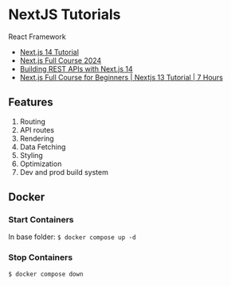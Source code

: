 # NextJS Tutorials

React Framework

* [Next.js 14 Tutorial](nextjs14-tutorial-codevolution.md)
* [Next.js Full Course 2024](nextjs14-full-course-2024.md)
* [Building REST APIs with Next.js 14](nextjs14-building-rest-api-fcc.md)
* [Next.js Full Course for Beginners | Nextjs 13 Tutorial | 7 Hours](nextjs13-full-course-beginners.md)


## Features

1. Routing
2. API routes
3. Rendering
4. Data Fetching
5. Styling
6. Optimization
7. Dev and prod build system

## Docker

### Start Containers

In base folder:
`$ docker compose up -d`

### Stop Containers

`$ docker compose down`